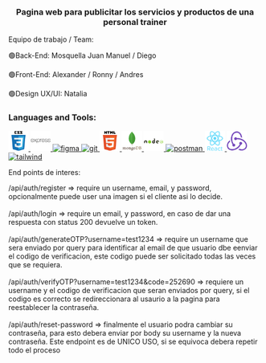 <h3 align="center">Pagina web para publicitar los servicios y productos de una personal trainer</h3>


<p align="left">
</p>

Equipo de trabajo / Team:

🟢Back-End: Mosquella Juan Manuel / Diego

🟢Front-End: Alexander / Ronny / Andres

🟢Design UX/UI: Natalia

<h3 align="left">Languages and Tools:</h3>
<p align="left"> <a href="https://www.w3schools.com/css/" target="_blank" rel="noreferrer"> <img src="https://raw.githubusercontent.com/devicons/devicon/master/icons/css3/css3-original-wordmark.svg" alt="css3" width="40" height="40"/> </a> <a href="https://expressjs.com" target="_blank" rel="noreferrer"> <img src="https://raw.githubusercontent.com/devicons/devicon/master/icons/express/express-original-wordmark.svg" alt="express" width="40" height="40"/> </a> <a href="https://www.figma.com/" target="_blank" rel="noreferrer"> <img src="https://www.vectorlogo.zone/logos/figma/figma-icon.svg" alt="figma" width="40" height="40"/> </a> <a href="https://git-scm.com/" target="_blank" rel="noreferrer"> <img src="https://www.vectorlogo.zone/logos/git-scm/git-scm-icon.svg" alt="git" width="40" height="40"/> </a> <a href="https://www.w3.org/html/" target="_blank" rel="noreferrer"> <img src="https://raw.githubusercontent.com/devicons/devicon/master/icons/html5/html5-original-wordmark.svg" alt="html5" width="40" height="40"/> </a> <a href="https://www.mongodb.com/" target="_blank" rel="noreferrer"> <img src="https://raw.githubusercontent.com/devicons/devicon/master/icons/mongodb/mongodb-original-wordmark.svg" alt="mongodb" width="40" height="40"/> </a> <a href="https://nodejs.org" target="_blank" rel="noreferrer"> <img src="https://raw.githubusercontent.com/devicons/devicon/master/icons/nodejs/nodejs-original-wordmark.svg" alt="nodejs" width="40" height="40"/> </a> <a href="https://postman.com" target="_blank" rel="noreferrer"> <img src="https://www.vectorlogo.zone/logos/getpostman/getpostman-icon.svg" alt="postman" width="40" height="40"/> </a> <a href="https://reactjs.org/" target="_blank" rel="noreferrer"> <img src="https://raw.githubusercontent.com/devicons/devicon/master/icons/react/react-original-wordmark.svg" alt="react" width="40" height="40"/> </a> <a href="https://redux.js.org" target="_blank" rel="noreferrer"> <img src="https://raw.githubusercontent.com/devicons/devicon/master/icons/redux/redux-original.svg" alt="redux" width="40" height="40"/> </a> <a href="https://tailwindcss.com/" target="_blank" rel="noreferrer"> <img src="https://www.vectorlogo.zone/logos/tailwindcss/tailwindcss-icon.svg" alt="tailwind" width="40" height="40"/> </a> </p>



End points de interes:

/api/auth/register  => require un username, email, y password, opcionalmente puede user una imagen si el cliente asi lo decide.
<br>
<br>
/api/auth/login  => require un email, y password, en caso de dar una respuesta con status 200 devuelve un token.
<br>
<br>
/api/auth/generateOTP?username=test1234  => require un username que sera enviado por query para identificar al email de que usuario dbe eenviar el codigo de verificacion, este codigo puede ser solicitado todas las veces que se requiera.
<br>
<br>
/api/auth/verifyOTP?username=test1234&code=252690 => requiere un username y el codigo de verificacion que seran enviados por query, si el codigo es correcto se redireccionara al usaurio a la pagina para reestablecer la contraseña.
<br>
<br>
/api/auth/reset-password => finalmente el usuario podra cambiar su contraseña, para esto debera enviar por body su username y la nueva contraseña. Este endpoint es de UNICO USO, si se equivoca debera repetir todo el proceso






